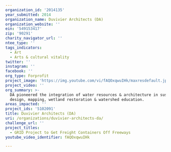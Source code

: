 ```yaml
---
organization_id: '2014135'
year_submitted: 2014
organization_name: Duvivier Architects (DA)
organization_website: ''
ein: '549153417'
zip: '90291'
charity_navigator_url: ''
ntee_type: ''
tags_indicators:
  - Art
  - Arts & cultural vitality
twitter: ''
instagram: ''
facebook: ''
org_type: Forprofit
project_image: 'https://img.youtube.com/vi/fAQOxqwuIHk/maxresdefault.jpg'
project_video: ''
org_summary: >-
  DA pioneered the integration of water resources & architecture in sustainable
  design, mapping, wetland restoration & watershed education.
areas_impacted: ''
project_ids: '5102091'
title: Duvivier Architects (DA)
uri: /organizations/duvivier-architects-da/
challenge_url: ''
project_titles:
  - GRID Project to Get Freight Containers Off Freeways
youtube_video_identifier: fAQOxqwuIHk

---
```

